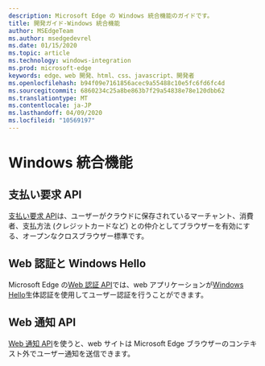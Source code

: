 ```yaml
---
description: Microsoft Edge の Windows 統合機能のガイドです。
title: 開発ガイド-Windows 統合機能
author: MSEdgeTeam
ms.author: msedgedevrel
ms.date: 01/15/2020
ms.topic: article
ms.technology: windows-integration
ms.prod: microsoft-edge
keywords: edge、web 開発、html、css、javascript、開発者
ms.openlocfilehash: b94f09e7161856acec9a55488c10e5fc6fd6fc4d
ms.sourcegitcommit: 6860234c25a8be863b7f29a54838e78e120dbb62
ms.translationtype: MT
ms.contentlocale: ja-JP
ms.lasthandoff: 04/09/2020
ms.locfileid: "10569197"
---
```

# Windows 統合機能

## 支払い要求 API
[支払い要求 API](./windows-integration/Payment-Request-API.md)は、ユーザーがクラウドに保存されているマーチャント、消費者、支払方法 (クレジットカードなど) との仲介としてブラウザーを有効にする、オープンなクロスブラウザー標準です。

## Web 認証と Windows Hello
Microsoft Edge の[Web 認証 API](./windows-integration/web-authentication.md)では、web アプリケーションが[Windows Hello](https://go.microsoft.com/fwlink/p/?LinkID=624961)生体認証を使用してユーザー認証を行うことができます。

## Web 通知 API
[Web 通知 API](./windows-integration/web-Notifications-API.md)を使うと、web サイトは Microsoft Edge ブラウザーのコンテキスト外でユーザー通知を送信できます。

